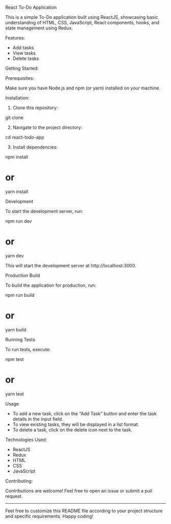 React To-Do Application

This is a simple To-Do application built using ReactJS, showcasing basic understanding of HTML, CSS, JavaScript, React components, hooks, and state management using Redux.

Features:

- Add tasks
- View tasks
- Delete tasks


Getting Started:

Prerequisites:

Make sure you have Node.js and npm (or yarn) installed on your machine.

Installation:

1. Clone this repository:

git clone <repository-url>

2. Navigate to the project directory:

cd react-todo-app

3. Install dependencies:

npm install
# or
yarn install

Development

To start the development server, run:

npm run dev
# or
yarn dev

This will start the development server at http://localhost:3000.

Production Build

To build the application for production, run:

npm run build
# or
yarn build

Running Tests

To run tests, execute:

npm test
# or
yarn test

Usage

- To add a new task, click on the "Add Task" button and enter the task details in the input field.
- To view existing tasks, they will be displayed in a list format.
- To delete a task, click on the delete icon next to the task.

Technologies Used:

- ReactJS
- Redux
- HTML
- CSS
- JavaScript


Contributing:

Contributions are welcome! Feel free to open an issue or submit a pull request.



---

Feel free to customize this README file according to your project structure and specific requirements. Happy coding!
